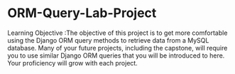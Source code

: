 # ORM-Query-Lab-Project
Learning Objective :The objective of this project is to get more comfortable using the Django ORM query methods to retrieve data from a MySQL database. Many of your future projects, including the capstone, will require you to use similar Django ORM queries that you will be introduced to here. Your proficiency will grow with each project.
